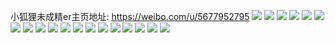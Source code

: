 小狐狸未成精er主页地址: https://weibo.com/u/5677952795 
![](https://wx4.sinaimg.cn/mw2000/006cg6TNly1h4129txcvij30u00fmq4y.jpg) 
![](https://wx4.sinaimg.cn/mw2000/006cg6TNly1h0b3pwk955j31c01s04qp.jpg) 
![](https://wx4.sinaimg.cn/mw2000/006cg6TNly1gzr4uuzt3gj32bc2bc7wj.jpg) 
![](https://wx4.sinaimg.cn/mw2000/006cg6TNly1gzr4uxz6ezj32bc2bc7wk.jpg) 
![](https://wx4.sinaimg.cn/mw2000/006cg6TNly1gyjclrtulej30y61be14g.jpg) 
![](https://wx4.sinaimg.cn/mw2000/006cg6TNly1gyjclt3o95j31hh27zkf6.jpg) 
![](https://wx4.sinaimg.cn/mw2000/006cg6TNly1gyjclttxidj30z51be14p.jpg) 
![](https://wx4.sinaimg.cn/mw2000/006cg6TNly1gxnvlcdekcj30u0140tng.jpg) 
![](https://wx4.sinaimg.cn/mw2000/006cg6TNly1gxnvlbr5mcj31c01s01kx.jpg) 
![](https://wx4.sinaimg.cn/mw2000/006cg6TNly1gxnvlaajt1j30wk17edto.jpg) 
![](https://wx4.sinaimg.cn/mw2000/006cg6TNly1gxnvlawlrjj30wk17e16v.jpg) 
![](https://wx4.sinaimg.cn/mw2000/006cg6TNly1gwxfj1gz99j31911jm7mh.jpg) 
![](https://wx4.sinaimg.cn/mw2000/006cg6TNly1gwty4im6erj30u0140tfb.jpg) 
![](https://wx4.sinaimg.cn/mw2000/006cg6TNly1gwty4j9k5tj30u0140n4e.jpg) 
![](https://wx4.sinaimg.cn/mw2000/006cg6TNly1go6nj2o3atj30uu0u0415.jpg) 
![](https://wx4.sinaimg.cn/mw2000/006cg6TNly1go5t7cumkdj30u00u0gp1.jpg) 
![](https://wx4.sinaimg.cn/mw2000/006cg6TNly1go5t7da25lj30lq0drdh3.jpg) 
![](https://wx4.sinaimg.cn/mw2000/006cg6TNly1go5t80oo0nj30u00u0jtt.jpg) 
![](https://wx4.sinaimg.cn/mw2000/006cg6TNly1go4tv1l9wyj32bc2bcqv6.jpg) 
